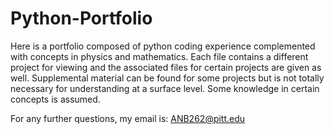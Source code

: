 # Python-Portfolio

Here is a portfolio composed of python coding experience complemented with concepts in physics and mathematics. 
Each file contains a different project for viewing and the associated files for certain projects are given as well. 
Supplemental material can be found for some projects but is not totally necessary for understanding at a surface level. 
Some knowledge in certain concepts is assumed. 

For any further questions, my email is: ANB262@pitt.edu
